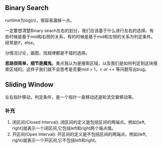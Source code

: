 ## Binary Search

runtime为log(n)，很容易漏掉一点。

一定要想清楚Binary seach左右的划分，我们应该基于什么进行左右的选择。有些时候是基于mid和右侧的关系，有的时候是基于mid和左侧的关系为判定条件。经常是if，else。

分情况讨论，画图，找规律都是不错的选择。

**思路很简单，细节是魔鬼**。重点我认为是搜索区域，以及我们是如何判定到这块搜索区域的。这样子我们就不会思考是否要mid + 1，< or <= 等问题写出bug。

## Sliding Window

左右指针移动，判定条件，是一个指针一直移动还是轮流交替移动等。

### 补充



1. 闭区间(Closed Interval): 闭区间的定义是包括区间的两端点。例如[left, right]就表示一个闭区间,它包括left和right两个端点值。
2. 开区间(Open Interval): 开区间的定义是不包括区间的两端点。例如(left, right)就表示一个开区间,它不包括left和right。